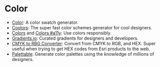 # Color      

* [Color](http://color.hailpixel.com): A color swatch generator.
* [Coolors](https://coolors.co/app): The super fast color schemes generator for cool designers.  
* [Colors](http://clrs.cc) and [Colors #a11y](http://clrs.cc/#a11y): Use colors responsibly.  
* [Gradients.io](http://www.gradients.io): Curated gradients for designers and developers.  
* [CMYK to RBG Converter](http://www.ginifab.com/feeds/pms/cmyk_to_rgb.php): Convert from CMYK to RGB, and HEX. Super useful when trying to get HEX codes from Esri products to the web.  
* [Palettable](http://www.palettable.io): Generate color palettes using the knowledge of millions of designers.  
